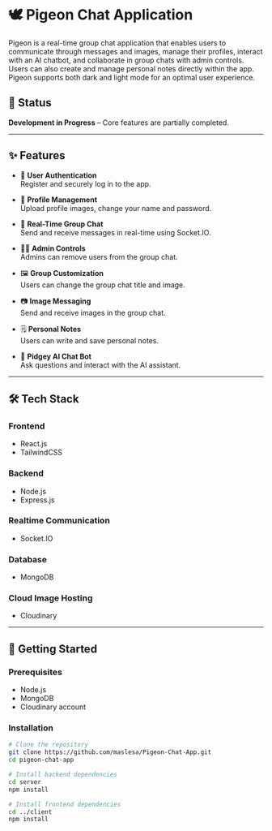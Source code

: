 # 🕊️ Pigeon Chat Application
Pigeon is a real-time group chat application that enables users to communicate through messages and images, manage their profiles, interact with an AI chatbot, and collaborate in group chats with admin controls.
Users can also create and manage personal notes directly within the app.
Pigeon supports both dark and light mode for an optimal user experience.

## 🚧 Status
**Development in Progress** – Core features are partially completed.

---

## ✨ Features

- 📝 **User Authentication**  
  Register and securely log in to the app.
  
- 👤 **Profile Management**  
  Upload profile images, change your name and password.
  
- 💬 **Real-Time Group Chat**  
  Send and receive messages in real-time using Socket.IO.
  
- 🧑‍💼 **Admin Controls**  
  Admins can remove users from the group chat.
  
- 🖼️ **Group Customization**  
  Users can change the group chat title and image.
  
- 📷 **Image Messaging**  
  Send and receive images in the group chat.
  
- 🗒️ **Personal Notes**  
  Users can write and save personal notes.
  
- 🤖 **Pidgey AI Chat Bot**  
  Ask questions and interact with the AI assistant.

---

## 🛠️ Tech Stack

### Frontend
- React.js  
- TailwindCSS
### Backend
- Node.js  
- Express.js
### Realtime Communication
- Socket.IO
### Database
- MongoDB
### Cloud Image Hosting
- Cloudinary

---

## 🚀 Getting Started

### Prerequisites
- Node.js
- MongoDB
- Cloudinary account

### Installation
```bash
# Clone the repository
git clone https://github.com/maslesa/Pigeon-Chat-App.git
cd pigeon-chat-app

# Install backend dependencies
cd server
npm install

# Install frontend dependencies
cd ../client
npm install
